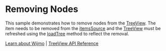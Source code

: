 Removing Nodes
==============

This sample demonstrates how to remove nodes from the [TreeView](https://www.grapecity.com/wijmo/api/classes/wijmo_nav.treeview.html). The item needs to be removed from the [itemsSource](https://www.grapecity.com/wijmo/api/classes/wijmo_nav.treeview.html#itemssource) and the [TreeView](https://www.grapecity.com/wijmo/api/classes/wijmo_nav.treeview.html) must be refreshed using the [loadTree](https://www.grapecity.com/wijmo/api/classes/wijmo_nav.treeview.html#loadtree) method to reflect the removal.

[Learn about Wijmo](https://www.grapecity.com/wijmo) | [TreeView API Reference](https://www.grapecity.com/wijmo/api/classes/wijmo_nav.treeview.html)